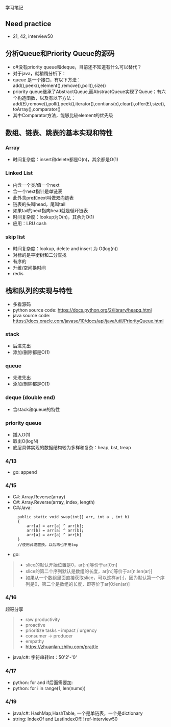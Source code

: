 学习笔记
## Need practice
- 21, 42, interview50

## 分析Queue和Priority Queue的源码
- c#没有priority queue和deque，目前还不知道有什么可以替代？
- 对于java，就稍稍分析下：
- queue 是一个接口，有以下方法：add(),peek(),element(),remove(),poll(),size()
- priority queue继承了AbstractQueue,而AbstractQueue实现了Queue；有六个构造函数，以及有以下方法：add(E),remove(),poll(),peek(),iterator(),contians(o),clear(),offer(E),size(),toArray(),comparator()
- 其中Comparator方法，能够比较element的优先级

## 数组、链表、跳表的基本实现和特性
### Array
- 时间复杂度：insert和delete都是O(n)，其余都是O(1)
### Linked List
- 内含一个类/值一个next
- 含一个next指针是单链表
- 此外含pre和next叫做双向链表
- 链表的头叫head，尾叫tail
- 如果tail的next指向head就是循环链表
- 时间复杂度：lookup为O(n)，其余为O(1)
- 应用：LRU cash
### skip list
- 时间复杂度：lookup, delete and insert 为 O(log(n))
- 对标的是平衡树和二分查找
- 有序的
- 升维/空间换时间
- redis

## 栈和队列的实现与特性
- 多看源码
- python source code: https://docs.python.org/2/library/heapq.html
- java source code: https://docs.oracle.com/javase/10/docs/api/java/util/PriorityQueue.html
### stack
- 后进先出
- 添加/删除都是O(1)
### queue
- 先进先出
- 添加/删除都是O(1)
### deque (double end)
- 含stack和queue的特性

### priority queue
- 插入O(1)
- 取出O(logN)
- 底层具体实现的数据结构较为多样和复杂：heap, bst, treap

### 4/13
- go: append

### 4/15
- C#: Array.Reverse(array)
- C#: Array.Reverse(array, index, length)
- C#/Java:
  ```
    public static void swap(int[] arr, int a , int b)
    {
        arr[a] = arr[a] ^ arr[b];
        arr[b] = arr[a] ^ arr[b];
        arr[a] = arr[a] ^ arr[b]
    } 
    //使用异或置换，以后再也不用tmp
  ```
- go: 
> - slice的默认开始位置是0，ar[:n]等价于ar[0:n]
> - slice的第二个序列默认是数组的长度，ar[n:]等价于ar[n:len(ar)]
> - 如果从一个数组里面直接获取slice，可以这样ar[:]，因为默认第一个序列是0，第二个是数组的长度，即等价于ar[0:len(ar)]
### 4/16
超哥分享
>- raw productivity
>- proactive
>- prioritize tasks - impact / urgency
>- consumer -> producer
>- empathy
>- https://zhuanlan.zhihu.com/prattle

- java/c#: 字符串转int：50'2'-'0'

### 4/17
- python: for and if后面需要加:
- python: for i in range(1, len(nums))

### 4/19
- java/c#: HashMap;HashTable, 一个是单链表，一个是dictionary
- string: IndexOf and LastIndexOf!!! ref-interview50


